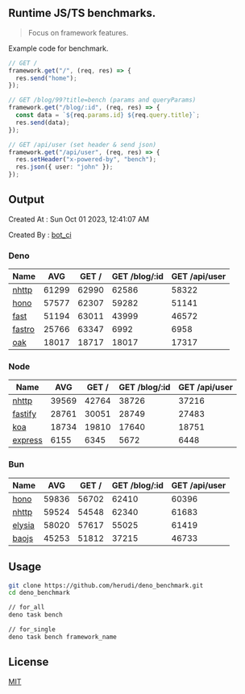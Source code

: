 ## Runtime JS/TS benchmarks.

> Focus on framework features.

Example code for benchmark.
```ts
// GET /
framework.get("/", (req, res) => {
  res.send("home");
});

// GET /blog/99?title=bench (params and queryParams)
framework.get("/blog/:id", (req, res) => {
  const data = `${req.params.id} ${req.query.title}`;
  res.send(data);
});

// GET /api/user (set header & send json)
framework.get("/api/user", (req, res) => {
  res.setHeader("x-powered-by", "bench");
  res.json({ user: "john" });
});
```

## Output
Created At : Sun Oct 01 2023, 12:41:07 AM

Created By : [bot_ci](https://github.com/herudi/deno_benchmarks/commits?author=github-actions%5Bbot%5D)


### Deno
|Name|AVG|GET /|GET /blog/:id|GET /api/user|
|----|----|----|----|----|
|[nhttp](https://github.com/nhttp/nhttp)|61299|62990|62586|58322|
|[hono](https://github.com/honojs/hono)|57577|62307|59282|51141|
|[fast](https://github.com/danteissaias/fast)|51194|63011|43999|46572|
|[fastro](https://github.com/fastrodev/fastro)|25766|63347|6992|6958|
|[oak](https://github.com/oakserver/oak)|18017|18717|18017|17317|
  


### Node
|Name|AVG|GET /|GET /blog/:id|GET /api/user|
|----|----|----|----|----|
|[nhttp](https://github.com/nhttp/nhttp)|39569|42764|38726|37216|
|[fastify](https://github.com/fastify/fastify)|28761|30051|28749|27483|
|[koa](https://github.com/koajs/koa)|18734|19810|17640|18751|
|[express](https://github.com/expressjs/express)|6155|6345|5672|6448|
  


### Bun
|Name|AVG|GET /|GET /blog/:id|GET /api/user|
|----|----|----|----|----|
|[hono](https://github.com/honojs/hono)|59836|56702|62410|60396|
|[nhttp](https://github.com/nhttp/nhttp)|59524|54548|62340|61683|
|[elysia](https://github.com/elysiajs/elysia)|58020|57617|55025|61419|
|[baojs](https://github.com/mattreid1/baojs)|45253|51812|37215|46733|
  



## Usage

```bash
git clone https://github.com/herudi/deno_benchmark.git
cd deno_benchmark

// for_all
deno task bench

// for_single
deno task bench framework_name
```

## License

[MIT](LICENSE)

